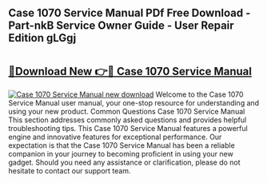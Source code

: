 ## Case 1070 Service Manual PDf Free Download - Part-nkB Service Owner Guide - User Repair Edition gLGgj

# <h2><a href="http://bc4221.oget.top/?id=Case+1070+Service+Manual">🔗Download New 👉🔴 Case 1070 Service Manual</a></h2>

[![Case 1070 Service Manual new download](https://i.imgur.com/5g1atiW.png)](http://bc4221.oget.top/?id=Case+1070+Service+Manual)
Welcome to the Case 1070 Service Manual user manual, your one-stop resource for understanding and using your new product. Common Questions Case 1070 Service Manual This section addresses commonly asked questions and provides helpful troubleshooting tips. This Case 1070 Service Manual features a powerful engine and innovative features for exceptional performance. Our expectation is that the Case 1070 Service Manual has been a reliable companion in your journey to becoming proficient in using your new gadget. Should you need any assistance or clarification, please do not hesitate to contact our support team.
